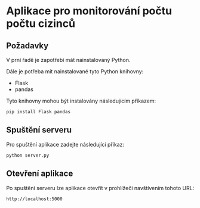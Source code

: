 # Aplikace pro monitorování počtu počtu cizinců

## Požadavky

V prní řadě je zapotřebí mát nainstalovaný Python.

Dále je potřeba mít nainstalované tyto Python knihovny:
- Flask
- pandas

Tyto knihovny mohou být instalovány následujícím příkazem:

    
    pip install Flask pandas
    

## Spuštění serveru

Pro spuštění aplikace zadejte následující příkaz:

    
    python server.py
    

## Otevření aplikace

Po spuštění serveru lze aplikace otevřít v prohlížeči navštívením tohoto URL:

    
    http://localhost:5000
    
